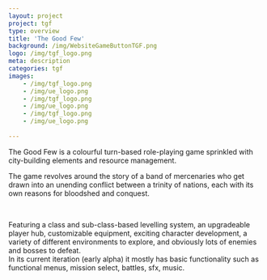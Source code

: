```yaml
---
layout: project
project: tgf
type: overview
title: 'The Good Few'
background: /img/WebsiteGameButtonTGF.png
logo: /img/tgf_logo.png
meta: description
categories: tgf
images:
    - /img/tgf_logo.png
    - /img/ue_logo.png
    - /img/tgf_logo.png
    - /img/ue_logo.png
    - /img/tgf_logo.png
    - /img/ue_logo.png
    
---
```


The Good Few is a colourful turn-based role-playing game sprinkled with city-building elements and resource management.

The game revolves around the story of a band of mercenaries who get drawn into an unending conflict between a trinity of nations, each with its own reasons for bloodshed and conquest.

<br>

Featuring a class and sub-class-based levelling system, an upgradeable player hub, customizable equipment, exciting character development, a variety of different environments to explore, and obviously lots of enemies and bosses to defeat.
<br>
In its current iteration (early alpha) it mostly has basic functionality such as functional menus, mission select, battles, sfx, music.